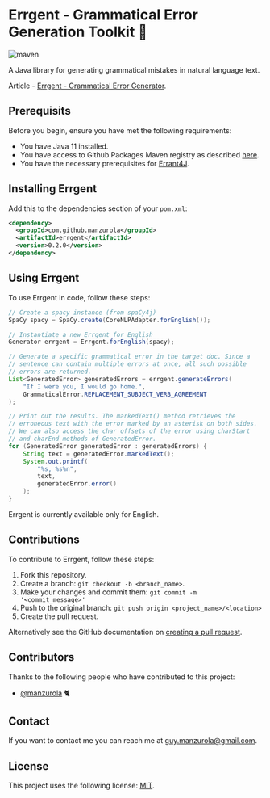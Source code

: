 # Errgent - Grammatical Error Generation Toolkit 🤖

![maven](https://github.com/manzurola/errgent/actions/workflows/maven.yml/badge.svg)

A Java library for generating grammatical mistakes in natural language text.

Article - [Errgent - Grammatical Error Generator](https://guymanzurola.medium.com/errgent-grammatical-error-generation-toolkit-8048cf9d03ae).

## Prerequisits

Before you begin, ensure you have met the following requirements:

* You have Java 11 installed.
* You have access to Github Packages Maven registry as described [here](https://docs.github.com/en/packages/working-with-a-github-packages-registry/working-with-the-apache-maven-registry#authenticating-to-github-packages).
* You have the necessary prerequisites for [Errant4J](https://github.com/manzurola/errant4j#prerequisits).

## Installing Errgent

Add this to the dependencies section of your `pom.xml`:
```xml
<dependency>
  <groupId>com.github.manzurola</groupId>
  <artifactId>errgent</artifactId>
  <version>0.2.0</version>
</dependency>
```

## Using Errgent

To use Errgent in code, follow these steps:

```java
// Create a spacy instance (from spaCy4j)
SpaCy spacy = SpaCy.create(CoreNLPAdapter.forEnglish());

// Instantiate a new Errgent for English
Generator errgent = Errgent.forEnglish(spacy);

// Generate a specific grammatical error in the target doc. Since a
// sentence can contain multiple errors at once, all such possible
// errors are returned.
List<GeneratedError> generatedErrors = errgent.generateErrors(
    "If I were you, I would go home.",
    GrammaticalError.REPLACEMENT_SUBJECT_VERB_AGREEMENT
);

// Print out the results. The markedText() method retrieves the
// erroneous text with the error marked by an asterisk on both sides.
// We can also access the char offsets of the error using charStart
// and charEnd methods of GeneratedError.
for (GeneratedError generatedError : generatedErrors) {
    String text = generatedError.markedText();
    System.out.printf(
        "%s, %s%n",
        text,
        generatedError.error()
    );
}
```

Errgent is currently available only for English.

## Contributions

To contribute to Errgent, follow these steps:

1. Fork this repository.
2. Create a branch: `git checkout -b <branch_name>`.
3. Make your changes and commit them: `git commit -m '<commit_message>'`
4. Push to the original branch: `git push origin <project_name>/<location>`
5. Create the pull request.

Alternatively see the GitHub documentation on [creating a pull request](https://docs.github.com/en/github/collaborating-with-pull-requests/proposing-changes-to-your-work-with-pull-requests/creating-a-pull-request).

        
## Contributors
        
Thanks to the following people who have contributed to this project:
        
* [@manzurola](https://github.com/manzurola) 🐈        

## Contact

If you want to contact me you can reach me at [guy.manzurola@gmail.com](guy.manzurola@gmail.com).

## License
        
This project uses the following license: [MIT](https://github.com/manzurola/errgent/blob/main/LICENSE).
